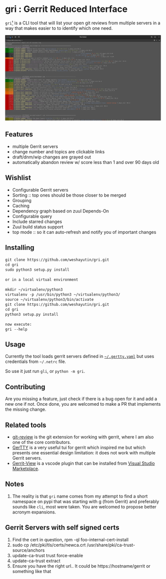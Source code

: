 # gri : Gerrit Reduced Interface

`gri`[¹](#f11) is a CLI tool that will list your open git reviews from multiple servers
in a way that makes easier to to identify which one need.

![screenshot](https://github.com/weshayutin/gri/blob/master/Screenshot%20from%202020-09-03%2010-39-13.png)

## Features
* multiple Gerrit servers
* change number and topics are clickable links
* draft/dnm/wip changes are grayed out
* automatically abandon review w/ score less than 1 and over 90 days old

## Wishlist

* Configurable Gerrit servers
* Sorting :: top ones should be those closer to be merged
* Grouping
* Caching
* Dependency graph based on zuul Depends-On
* Configurable query
* Include starred changes
* Zuul build status support
* top mode :: so it can auto-refresh and notify you of important changes

## Installing
```
git clone https://github.com/weshayutin/gri.git
cd gri
sudo python3 setup.py install

or in a local virtual environment

mkdir ~/virtualenv/python3
virtualenv -p /usr/bin/python3 ~/virtualenv/python3/
source ~/virtualenv/python3/bin/activate
git clone https://github.com/weshayutin/gri.git
cd gri
python3 setup.py install

now execute:
gri --help
```

## Usage
Currently the tool loads gerrit servers defined in [`~/.gertty.yaml`][1] but
uses credentials from `~/.netrc` file.

So use it just run `gli`, or `python -m gri`.

## Contributing
Are you missing a feature, just check if there is a bug open for it and add
a new one if not. Once done, you are welcomed to make a PR that implements
the missing change.

## Related tools
* [git-review][3] is the git extension for working with gerrit, where I am also
one of the core contributors.
* [GerTTY](https://github.com/openstack/gertty) is a very useful tui for gerrit
which inspired me but which presents one essential design limitation: it does
not work with multiple Gerrit servers.
* [Gerrit-View](https://github.com/Gruntfuggly/gerrit-view) is a vscode plugin
that can be installed from [Visual Studio Marketplace][2].

## Notes
1. <span id="f1"></span> The reality is that `gri` name comes from my attempt to
find a short namespace on pypi that was starting with g (from Gerrit) and
preferably sounds like `cli`, most were taken. You are welcomed to propose
better acronym expansions.

[1]: https://github.com/openstack/gertty/tree/master/examples
[2]: https://marketplace.visualstudio.com/items?itemName=Gruntfuggly.gerrit-view
[3]: https://docs.openstack.org/infra/git-review/

## Gerrit Servers with self signed certs
1. Find the cert in question, rpm -ql foo-internal-cert-install
2. sudo cp /etc/pki/tls/certs/newca.crt /usr/share/pki/ca-trust-source/anchors
3. update-ca-trust trust force-enable
4. update-ca-trust extract
5. Ensure you have the right url.. It could be https://hostname/gerrit or something like that
